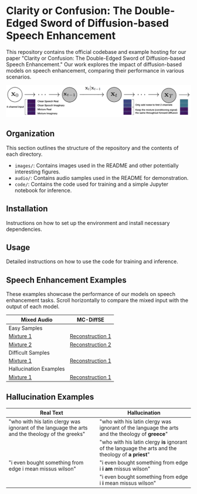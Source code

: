 # Clarity or Confusion: The Double-Edged Sword of Diffusion-based Speech Enhancement
This repository contains the official codebase and example hosting for our paper "Clarity or Confusion: The Double-Edged Sword of Diffusion-based Speech Enhancement." Our work explores the impact of diffusion-based models on speech enhancement, comparing their performance in various scenarios.

![Model Comparison Diagram](images/mc_diffse_diagram.png)

## Organization
This section outlines the structure of the repository and the contents of each directory.
- `images/`: Contains images used in the README and other potentially interesting figures.
- `audio/`: Contains audio samples used in the README for demonstration.
- `code/`: Contains the code used for training and a simple Jupyter notebook for inference.

## Installation
Instructions on how to set up the environment and install necessary dependencies.

## Usage
Detailed instructions on how to use the code for training and inference.

## Speech Enhancement Examples
These examples showcase the performance of our models on speech enhancement tasks. Scroll horizontally to compare the mixed input with the output of each model.


| Mixed Audio  | MC-DiffSE |
|--------------|-----------|
|Easy Samples  |           |
[Mixture 1](audio/e_1_mix.wav) | [Reconstruction 1](audio/e_1_recon.wav)
[Mixture 2](audio/e_2_mix.wav) | [Reconstruction 2](audio/e_2_recon.wav)
|Difficult Samples |       |
[Mixture 1](audio/d_1_mix.wav) | [Reconstruction 1](audio/d_1_recon.wav)
|Hallucination Examples |       |
[Mixture 1](audio/h_1_mix.wav) | [Reconstruction 1](audio/h_1_recon.wav)

## Hallucination Examples

| Real Text  | Hallucination |
|--------------|-----------|
"who with his latin clergy was ignorant of the language the arts and the theology of the greeks" | "who with his latin clergy was ignorant of the language the arts and the theology of **greece**"  
||"who with his latin clergy **is** ignorant of the language the arts and the theology of **a priest**" |
"i even bought something from edge i mean missus wilson" | "i even bought something from edge i **i am** missus wilson"
||"i even bought something from edge i **i** mean missus wilson"|


<!-- 
### Real Text: 
"who with his latin clergy was ignorant of the language the arts and the theology of the greeks"

## Hallucinations:
"who with his latin clergy was ignorant of the language the arts and the theology of **greece**"

"who with his latin clergy **is** ignorant of the language the arts and the theology of **a priest**" -->
